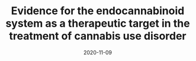 ---
title: "Evidence for the endocannabinoid system as a therapeutic target in the treatment of cannabis use disorder"
collection: publications
permalink: /publication/2020-11-09-ecs-cud-review
date: 2020-11-09
venue: 'Current Addiction Reports'
paperurl: <i class="fas fa-fw fa-file-pdf zoom" aria-hidden="true"></i>
citation: '<b>Martin EL</b> &amp; McRae-Clark AL. Evidence for the endocannabinoid system as a therapeutic target in the treatment of cannabis use disorder. <i>Current Addiction Reports</i>. (2020).'
---